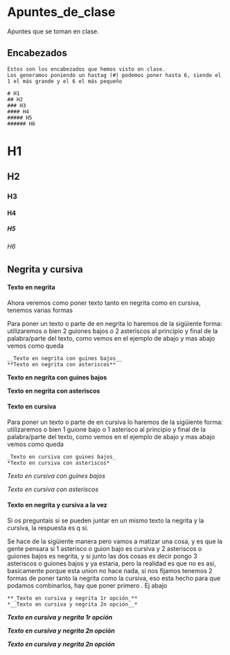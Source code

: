# Apuntes_de_clase

Apuntes que se toman en clase.

## Encabezados

```
Estos son los encabezados que hemos visto en clase.
Los generamos poniendo un hastag (#) podemos poner hasta 6, siendo el 1 el más grande y el 6 el más pequeño

# H1
## H2
### H3
#### H4
##### H5
###### H6

```

# H1
## H2
### H3
#### H4
##### H5
###### H6


## Negrita y cursiva


#### Texto en negrita 

Ahora veremos como poner texto tanto en negrita como en cursiva, tenemos varias formas

Para poner un texto o parte de en negrita lo haremos de la sigüiente forma: utilizaremos o bien 2 guiones bajos o 2 asteriscos al principio y final de la palabra/parte del texto, como vemos en el ejemplo de abajo y mas abajo vemos como queda

```
__Texto en negrita con guines bajos__
**Texto en negrita con asteriscos**
```

__Texto en negrita con guines bajos__

**Texto en negrita con asteriscos**


#### Texto en cursiva

Para poner un texto o parte de en cursiva lo haremos de la sigüiente forma: utilizaremos o bien 1 guione bajo o 1 asterisco al principio y final de la palabra/parte del texto, como vemos en el ejemplo de abajo y mas abajo vemos como queda

```
_Texto en cursiva con guines bajos_
*Texto en cursiva con asteriscos*
```

_Texto en cursiva con guines bajos_

*Texto en cursiva con asteriscos*


#### Texto en negrita y cursiva a la vez

Si os preguntais si se pueden juntar en un mismo texto la negrita y la cursiva, la respuesta es q si.

Se hace de la sigüiente manera pero vamos a matizar una cosa, y es que la gente pensara si 1 asterisco o guion bajo es cursiva y 2 asteriscos o guiones bajos es negrita, y si junto las dos cosas es decir pongo 3 asteriscos o guiones bajos y ya estaria, pero la realidad es que no es asi, basicamente porque esta union no hace nada, si nos fijamos tenemos 2 formas de poner tanto la negrita como la cursiva, eso esta hecho para que podamos combinarlos, hay que poner primero . Ej abajo

```
**_Texto en cursiva y negrita 1r opción_**
*__Texto en cursiva y negrita 2n opción__*
```

**_Texto en cursiva y negrita 1r opción_**

*__Texto en cursiva y negrita 2n opción__*

__*Texto en cursiva y negrita 2n opción*__